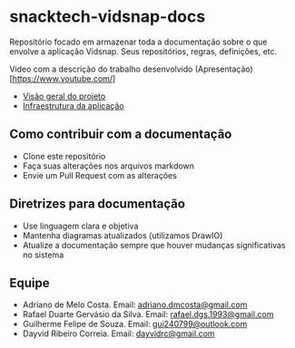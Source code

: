 # snacktech-vidsnap-docs
Repositório focado em armazenar toda a documentação sobre o que envolve a aplicação Vidsnap. Seus repositórios, regras, definições, etc.

Video com a descrição do trabalho desenvolvido
(Apresentação)[https://www.youtube.com/]

- [Visão geral do projeto](docs/arquitetura/visao-geral.md)
- [Infraestrutura da aplicação](docs/arquitetura/infra.md)

## Como contribuir com a documentação

- Clone este repositório
- Faça suas alterações nos arquivos markdown
- Envie um Pull Request com as alterações

## Diretrizes para documentação

- Use linguagem clara e objetiva
- Mantenha diagramas atualizados (utilizamos DrawIO)
- Atualize a documentação sempre que houver mudanças significativas no sistema

## Equipe
* Adriano de Melo Costa. Email: adriano.dmcosta@gmail.com
* Rafael Duarte Gervásio da Silva. Email: rafael.dgs.1993@gmail.com
* Guilherme Felipe de Souza. Email: gui240799@outlook.com
* Dayvid Ribeiro Correia. Email: dayvidrc@gmail.com